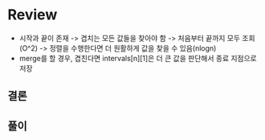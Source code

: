 # Review
- 시작과 끝이 존재 -> 겹치는 모든 값들을 찾아야 함 -> 처음부터 끝까지 모두 조회(O^2) -> 정렬을 수행한다면 더 원활하게 값을 찾을 수 있음(nlogn)
- merge를 할 경우, 겹친다면 intervals[n][1]은 더 큰 값을 판단해서 종료 지점으로 저장

## 결론
## 풀이
